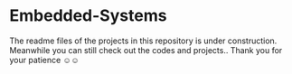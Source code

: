 # Embedded-Systems
The readme files of the projects in this repository is under construction. Meanwhile you can still check out the codes and projects.. 
Thank you for your patience ☺☺
